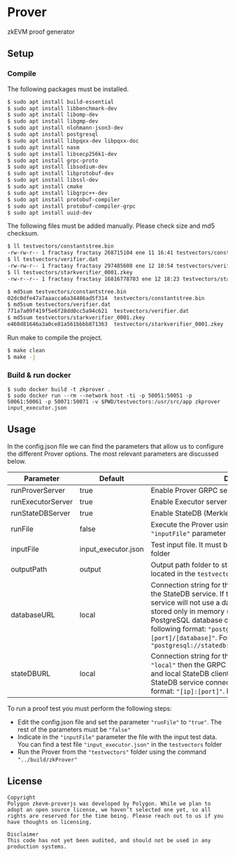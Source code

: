 # Prover
zkEVM proof generator

## Setup

### Compile

The following packages must be installed.
```sh
$ sudo apt install build-essential
$ sudo apt install libbenchmark-dev
$ sudo apt install libomp-dev
$ sudo apt install libgmp-dev
$ sudo apt install nlohmann-json3-dev
$ sudo apt install postgresql
$ sudo apt install libpqxx-dev libpqxx-doc
$ sudo apt install nasm
$ sudo apt install libsecp256k1-dev
$ sudo apt install grpc-proto
$ sudo apt install libsodium-dev
$ sudo apt install libprotobuf-dev
$ sudo apt install libssl-dev
$ sudo apt install cmake
$ sudo apt install libgrpc++-dev
$ sudo apt install protobuf-compiler
$ sudo apt install protobuf-compiler-grpc
$ sudo apt install uuid-dev
```
The following files must be added manually.  Please check size and md5 checksum.
```sh
$ ll testvectors/constantstree.bin
-rw-rw-r-- 1 fractasy fractasy 268715104 ene 11 16:41 testvectors/constantstree.bin
$ ll testvectors/verifier.dat
-rw-rw-r-- 1 fractasy fractasy 297485608 ene 12 10:54 testvectors/verifier.dat
$ ll testvectors/starkverifier_0001.zkey
-rw-r--r-- 1 fractasy fractasy 16816778703 ene 12 18:23 testvectors/starkverifier_0001.zkey

$ md5sum testvectors/constantstree.bin
02dc0dfe47a7aaacca6a34486ad5f314  testvectors/constantstree.bin
$ md5sum testvectors/verifier.dat
771a7a09f419f5e6f28dd0cc5a94c621  testvectors/verifier.dat
$ md5sum testvectors/starkverifier_0001.zkey
e460d81646a3a0ce81a561bbbb871363  testvectors/starkverifier_0001.zkey
```
Run make to compile the project.
```sh
$ make clean
$ make -j
```
### Build & run docker

```
$ sudo docker build -t zkprover .
$ sudo docker run --rm --network host -ti -p 50051:50051 -p 50061:50061 -p 50071:50071 -v $PWD/testvectors:/usr/src/app zkprover input_executor.json
```
## Usage
In the config.json file we can find the parameters that allow us to configure the different Prover options. The most relevant parameters are discussed below.

| Parameter | Default | Description |
| --------- | ------- | ----------- |
| runProverServer | true | Enable Prover GRPC service |
| runExecutorServer | true | Enable Executor server |
| runStateDBServer | true | Enable StateDB (Merkle-tree) GRPC service |
| runFile | false | Execute the Prover using as input a test file defined in `"inputFile"` parameter |
| inputFile | input_executor.json | Test input file. It must be located in the `testvectors` folder |
| outputPath | output | Output path folder to store the result files. It must be located in the `testvectors` folder |
| databaseURL | local | Connection string for the PostgreSQL database used by the StateDB service. If the value is `"local"` then the service will not use a database and the data will be stored only in memory (no persistence). The PostgreSQL database connection string has the following format: `"postgresql://[user]:[passwd]@[ip]:[port]/[database]"`. For example: `"postgresql://statedb:statedb@127.0.0.1:5432/testdb"` |
| stateDBURL | local | Connection string for the StateDB service. If the value is `"local"` then the GRPC StateDB service will not be used and local StateDB client will be used instead. The StateDB service connection string has the following format: `"[ip]:[port]"`. For example: `"127.0.0.1:50061"` |

To run a proof test you must perform the following steps:
- Edit the config.json file and set the parameter `"runFile"` to `"true"`. The rest of the parameters must be `"false"`
- Indicate in the `"inputFile"` parameter the file with the input test data. You can find a test file `"input_executor.json"` in the `testvectors` folder
- Run the Prover from the `"testvectors"` folder using the command `"../build/zkProver"`

## License
```
Copyright
Polygon zkevm-proverjs was developed by Polygon. While we plan to adopt an open source license, we haven’t selected one yet, so all rights are reserved for the time being. Please reach out to us if you have thoughts on licensing.

Disclaimer
This code has not yet been audited, and should not be used in any production systems.
```